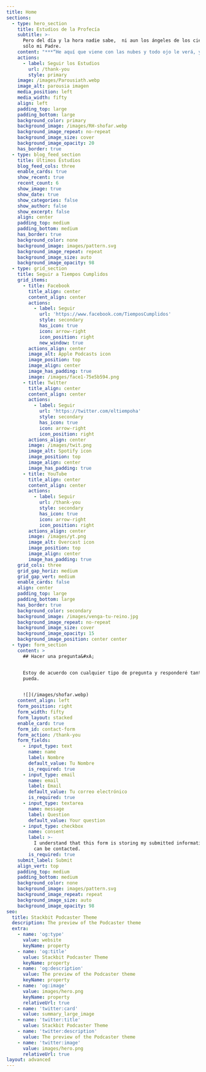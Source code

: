 ```yaml
---
title: Home
sections:
  - type: hero_section
    title: Estudios de la Profecía
    subtitle: >-
      Pero del día y la hora nadie sabe,  ni aun los ángeles de los cielos, sino
      sólo mi Padre.
    content: "***“He aquí que viene con las nubes y todo ojo le verá, y los que le traspasaron; y todos los linajes de la tierra harán lamentación por él. Sí, amén”***\_**(Apocalipsis 1:7)**\_\n"
    actions:
      - label: Seguir los Estudios
        url: /thank-you
        style: primary
    image: /images/Parousiath.webp
    image_alt: parousia imagen
    media_position: left
    media_width: fifty
    align: left
    padding_top: large
    padding_bottom: large
    background_color: primary
    background_image: /images/RH-shofar.webp
    background_image_repeat: no-repeat
    background_image_size: cover
    background_image_opacity: 20
    has_border: true
  - type: blog_feed_section
    title: Últimos Estudios
    blog_feed_cols: three
    enable_cards: true
    show_recent: true
    recent_count: 6
    show_image: true
    show_date: true
    show_categories: false
    show_author: false
    show_excerpt: false
    align: center
    padding_top: medium
    padding_bottom: medium
    has_border: true
    background_color: none
    background_image: images/pattern.svg
    background_image_repeat: repeat
    background_image_size: auto
    background_image_opacity: 98
  - type: grid_section
    title: Seguir a Tiempos Cumplidos
    grid_items:
      - title: Facebook
        title_align: center
        content_align: center
        actions:
          - label: Seguir
            url: 'https://www.facebook.com/TiemposCumplidos'
            style: secondary
            has_icon: true
            icon: arrow-right
            icon_position: right
            new_window: true
        actions_align: center
        image_alt: Apple Podcasts icon
        image_position: top
        image_align: center
        image_has_padding: true
        image: /images/face1-75e5b594.png
      - title: Twitter
        title_align: center
        content_align: center
        actions:
          - label: Seguir
            url: 'https://twitter.com/eltiempoha'
            style: secondary
            has_icon: true
            icon: arrow-right
            icon_position: right
        actions_align: center
        image: /images/twit.png
        image_alt: Spotify icon
        image_position: top
        image_align: center
        image_has_padding: true
      - title: YouTube
        title_align: center
        content_align: center
        actions:
          - label: Seguir
            url: /thank-you
            style: secondary
            has_icon: true
            icon: arrow-right
            icon_position: right
        actions_align: center
        image: /images/yt.png
        image_alt: Overcast icon
        image_position: top
        image_align: center
        image_has_padding: true
    grid_cols: three
    grid_gap_horiz: medium
    grid_gap_vert: medium
    enable_cards: false
    align: center
    padding_top: large
    padding_bottom: large
    has_border: true
    background_color: secondary
    background_image: /images/venga-tu-reino.jpg
    background_image_repeat: no-repeat
    background_image_size: cover
    background_image_opacity: 15
    background_image_position: center center
  - type: form_section
    content: >
      ## Hacer una pregunta&#xA;


      Estoy de acuerdo con cualquier tipo de pregunta y responderé tantas como
      pueda.


      ![](/images/shofar.webp)
    content_align: left
    form_position: right
    form_width: fifty
    form_layout: stacked
    enable_card: true
    form_id: contact-form
    form_action: /thank-you
    form_fields:
      - input_type: text
        name: name
        label: Nombre
        default_value: Tu Nombre
        is_required: true
      - input_type: email
        name: email
        label: Email
        default_value: Tu correo electrónico
        is_required: true
      - input_type: textarea
        name: message
        label: Question
        default_value: Your question
      - input_type: checkbox
        name: consent
        label: >-
          I understand that this form is storing my submitted information so I
          can be contacted.
        is_required: true
    submit_label: Submit
    align_vert: top
    padding_top: medium
    padding_bottom: medium
    background_color: none
    background_image: images/pattern.svg
    background_image_repeat: repeat
    background_image_size: auto
    background_image_opacity: 98
seo:
  title: Stackbit Podcaster Theme
  description: The preview of the Podcaster theme
  extra:
    - name: 'og:type'
      value: website
      keyName: property
    - name: 'og:title'
      value: Stackbit Podcaster Theme
      keyName: property
    - name: 'og:description'
      value: The preview of the Podcaster theme
      keyName: property
    - name: 'og:image'
      value: images/hero.png
      keyName: property
      relativeUrl: true
    - name: 'twitter:card'
      value: summary_large_image
    - name: 'twitter:title'
      value: Stackbit Podcaster Theme
    - name: 'twitter:description'
      value: The preview of the Podcaster theme
    - name: 'twitter:image'
      value: images/hero.png
      relativeUrl: true
layout: advanced
---
```

